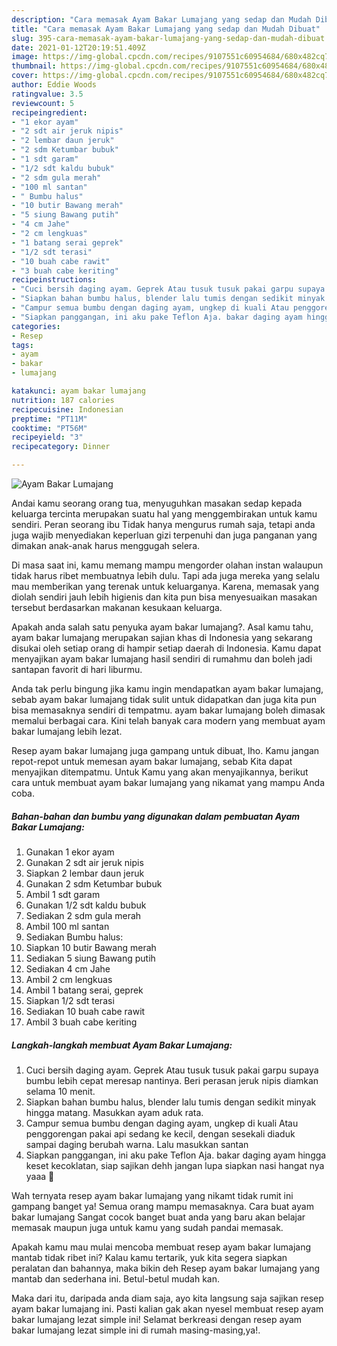 ```yaml
---
description: "Cara memasak Ayam Bakar Lumajang yang sedap dan Mudah Dibuat"
title: "Cara memasak Ayam Bakar Lumajang yang sedap dan Mudah Dibuat"
slug: 395-cara-memasak-ayam-bakar-lumajang-yang-sedap-dan-mudah-dibuat
date: 2021-01-12T20:19:51.409Z
image: https://img-global.cpcdn.com/recipes/9107551c60954684/680x482cq70/ayam-bakar-lumajang-foto-resep-utama.jpg
thumbnail: https://img-global.cpcdn.com/recipes/9107551c60954684/680x482cq70/ayam-bakar-lumajang-foto-resep-utama.jpg
cover: https://img-global.cpcdn.com/recipes/9107551c60954684/680x482cq70/ayam-bakar-lumajang-foto-resep-utama.jpg
author: Eddie Woods
ratingvalue: 3.5
reviewcount: 5
recipeingredient:
- "1 ekor ayam"
- "2 sdt air jeruk nipis"
- "2 lembar daun jeruk"
- "2 sdm Ketumbar bubuk"
- "1 sdt garam"
- "1/2 sdt kaldu bubuk"
- "2 sdm gula merah"
- "100 ml santan"
- " Bumbu halus"
- "10 butir Bawang merah"
- "5 siung Bawang putih"
- "4 cm Jahe"
- "2 cm lengkuas"
- "1 batang serai geprek"
- "1/2 sdt terasi"
- "10 buah cabe rawit"
- "3 buah cabe keriting"
recipeinstructions:
- "Cuci bersih daging ayam. Geprek Atau tusuk tusuk pakai garpu supaya bumbu lebih cepat meresap nantinya. Beri perasan jeruk nipis diamkan selama 10 menit."
- "Siapkan bahan bumbu halus, blender lalu tumis dengan sedikit minyak hingga matang. Masukkan ayam aduk rata."
- "Campur semua bumbu dengan daging ayam, ungkep di kuali Atau penggorengan pakai api sedang ke kecil, dengan sesekali diaduk sampai daging berubah warna. Lalu masukkan santan"
- "Siapkan panggangan, ini aku pake Teflon Aja. bakar daging ayam hingga keset kecoklatan, siap sajikan dehh jangan lupa siapkan nasi hangat nya yaaa 🤗"
categories:
- Resep
tags:
- ayam
- bakar
- lumajang

katakunci: ayam bakar lumajang 
nutrition: 187 calories
recipecuisine: Indonesian
preptime: "PT11M"
cooktime: "PT56M"
recipeyield: "3"
recipecategory: Dinner

---
```



![Ayam Bakar Lumajang](https://img-global.cpcdn.com/recipes/9107551c60954684/680x482cq70/ayam-bakar-lumajang-foto-resep-utama.jpg)

Andai kamu seorang orang tua, menyuguhkan masakan sedap kepada keluarga tercinta merupakan suatu hal yang menggembirakan untuk kamu sendiri. Peran seorang ibu Tidak hanya mengurus rumah saja, tetapi anda juga wajib menyediakan keperluan gizi terpenuhi dan juga panganan yang dimakan anak-anak harus menggugah selera.

Di masa  saat ini, kamu memang mampu mengorder olahan instan walaupun tidak harus ribet membuatnya lebih dulu. Tapi ada juga mereka yang selalu mau memberikan yang terenak untuk keluarganya. Karena, memasak yang diolah sendiri jauh lebih higienis dan kita pun bisa menyesuaikan masakan tersebut berdasarkan makanan kesukaan keluarga. 



Apakah anda salah satu penyuka ayam bakar lumajang?. Asal kamu tahu, ayam bakar lumajang merupakan sajian khas di Indonesia yang sekarang disukai oleh setiap orang di hampir setiap daerah di Indonesia. Kamu dapat menyajikan ayam bakar lumajang hasil sendiri di rumahmu dan boleh jadi santapan favorit di hari liburmu.

Anda tak perlu bingung jika kamu ingin mendapatkan ayam bakar lumajang, sebab ayam bakar lumajang tidak sulit untuk didapatkan dan juga kita pun bisa memasaknya sendiri di tempatmu. ayam bakar lumajang boleh dimasak memalui berbagai cara. Kini telah banyak cara modern yang membuat ayam bakar lumajang lebih lezat.

Resep ayam bakar lumajang juga gampang untuk dibuat, lho. Kamu jangan repot-repot untuk memesan ayam bakar lumajang, sebab Kita dapat menyajikan ditempatmu. Untuk Kamu yang akan menyajikannya, berikut cara untuk membuat ayam bakar lumajang yang nikamat yang mampu Anda coba.

<!--inarticleads1-->

##### Bahan-bahan dan bumbu yang digunakan dalam pembuatan Ayam Bakar Lumajang:

1. Gunakan 1 ekor ayam
1. Gunakan 2 sdt air jeruk nipis
1. Siapkan 2 lembar daun jeruk
1. Gunakan 2 sdm Ketumbar bubuk
1. Ambil 1 sdt garam
1. Gunakan 1/2 sdt kaldu bubuk
1. Sediakan 2 sdm gula merah
1. Ambil 100 ml santan
1. Sediakan  Bumbu halus:
1. Siapkan 10 butir Bawang merah
1. Sediakan 5 siung Bawang putih
1. Sediakan 4 cm Jahe
1. Ambil 2 cm lengkuas
1. Ambil 1 batang serai, geprek
1. Siapkan 1/2 sdt terasi
1. Sediakan 10 buah cabe rawit
1. Ambil 3 buah cabe keriting




<!--inarticleads2-->

##### Langkah-langkah membuat Ayam Bakar Lumajang:

1. Cuci bersih daging ayam. Geprek Atau tusuk tusuk pakai garpu supaya bumbu lebih cepat meresap nantinya. Beri perasan jeruk nipis diamkan selama 10 menit.
1. Siapkan bahan bumbu halus, blender lalu tumis dengan sedikit minyak hingga matang. Masukkan ayam aduk rata.
1. Campur semua bumbu dengan daging ayam, ungkep di kuali Atau penggorengan pakai api sedang ke kecil, dengan sesekali diaduk sampai daging berubah warna. Lalu masukkan santan
1. Siapkan panggangan, ini aku pake Teflon Aja. bakar daging ayam hingga keset kecoklatan, siap sajikan dehh jangan lupa siapkan nasi hangat nya yaaa 🤗




Wah ternyata resep ayam bakar lumajang yang nikamt tidak rumit ini gampang banget ya! Semua orang mampu memasaknya. Cara buat ayam bakar lumajang Sangat cocok banget buat anda yang baru akan belajar memasak maupun juga untuk kamu yang sudah pandai memasak.

Apakah kamu mau mulai mencoba membuat resep ayam bakar lumajang mantab tidak ribet ini? Kalau kamu tertarik, yuk kita segera siapkan peralatan dan bahannya, maka bikin deh Resep ayam bakar lumajang yang mantab dan sederhana ini. Betul-betul mudah kan. 

Maka dari itu, daripada anda diam saja, ayo kita langsung saja sajikan resep ayam bakar lumajang ini. Pasti kalian gak akan nyesel membuat resep ayam bakar lumajang lezat simple ini! Selamat berkreasi dengan resep ayam bakar lumajang lezat simple ini di rumah masing-masing,ya!.

